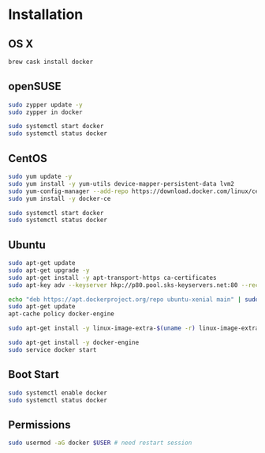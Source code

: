# Installation

## OS X

```sh
brew cask install docker
```

## openSUSE

```sh
sudo zypper update -y
sudo zypper in docker
```

```sh
sudo systemctl start docker
sudo systemctl status docker
```

## CentOS

```sh
sudo yum update -y
sudo yum install -y yum-utils device-mapper-persistent-data lvm2
sudo yum-config-manager --add-repo https://download.docker.com/linux/centos/docker-ce.repo
sudo yum install -y docker-ce
```

```sh
sudo systemctl start docker
sudo systemctl status docker
```

## Ubuntu

```sh
sudo apt-get update
sudo apt-get upgrade -y
sudo apt-get install -y apt-transport-https ca-certificates
sudo apt-key adv --keyserver hkp://p80.pool.sks-keyservers.net:80 --recv-keys 58118E89F3A912897C070ADBF76221572C52609D
```

```sh
echo "deb https://apt.dockerproject.org/repo ubuntu-xenial main" | sudo tee /etc/apt/sources.list.d/docker.list
sudo apt-get update
apt-cache policy docker-engine
```

```sh
sudo apt-get install -y linux-image-extra-$(uname -r) linux-image-extra-virtual
```

```sh
sudo apt-get install -y docker-engine
sudo service docker start
```

## Boot Start

```sh
sudo systemctl enable docker
sudo systemctl status docker
```

## Permissions

```sh
sudo usermod -aG docker $USER # need restart session
```
